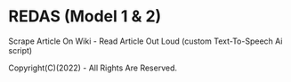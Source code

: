 # REDAS (Model 1 & 2)

Scrape Article On Wiki - Read Article Out Loud (custom Text-To-Speech Ai script)

Copyright(C)(2022) - All Rights Are Reserved.
